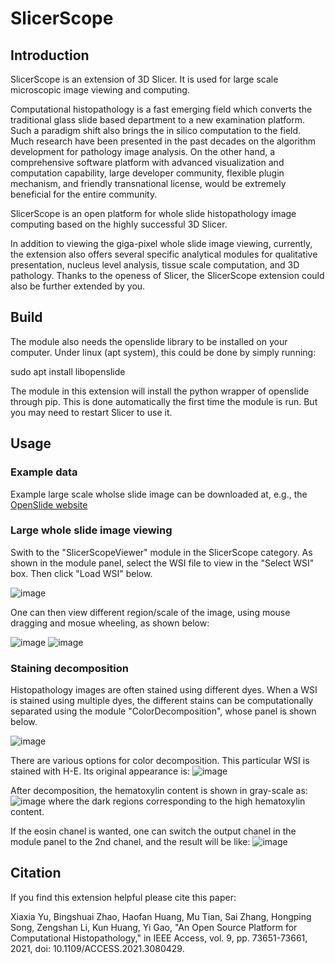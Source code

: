 # SlicerScope

## Introduction

SlicerScope is an extension of 3D Slicer. It is used for large scale
microscopic image viewing and computing.

Computational histopathology is a fast emerging field which converts
the traditional glass slide based department to a new examination
platform. Such a paradigm shift also brings the in silico computation
to the field. Much research have been presented in the past decades on
the algorithm development for pathology image analysis. On the other
hand, a comprehensive software platform with advanced visualization
and computation capability, large developer community, flexible plugin
mechanism, and friendly transnational license, would be extremely
beneficial for the entire community.

SlicerScope is an open platform for whole slide histopathology image
computing based on the highly successful 3D Slicer.

In addition to viewing the giga-pixel whole slide image viewing,
currently, the extension also offers several specific analytical
modules for qualitative presentation, nucleus level analysis, tissue
scale computation, and 3D pathology. Thanks to the openess of Slicer,
the SlicerScope extension could also be further extended by you.

## Build
The module also needs the openslide library to be installed on your
computer. Under linux (apt system), this could be done by simply running:

sudo apt install libopenslide

The module in this extension will install the python wrapper of
openslide through pip. This is done automatically the first time the
module is run. But you may need to restart Slicer to use it.

## Usage

### Example data
Example large scale wholse slide image can be downloaded at, e.g., the
[OpenSlide
website](https://openslide.cs.cmu.edu/download/openslide-testdata/Aperio/CMU-1.svs
"Brightfield WSI")

### Large whole slide image viewing
Swith to the "SlicerScopeViewer" module in the SlicerScope category. As shown in the module panel, select the WSI file to view in the "Select WSI" box. Then click "Load WSI" below.

![image](https://user-images.githubusercontent.com/920557/174559913-77ccaee3-5063-4fa5-b562-dd1ad3b24236.png)

One can then view different region/scale of the image, using mouse dragging and mosue wheeling, as shown below:

![image](https://user-images.githubusercontent.com/89077084/174545844-83a5f601-32ca-4d88-b328-b3a0cba0e922.png)
![image](https://user-images.githubusercontent.com/89077084/174545870-063ae0a8-2e3d-49bd-8d61-08ca19c5dbb6.png)

### Staining decomposition
Histopathology images are often stained using different dyes. When a WSI is stained using multiple dyes, the different stains can be computationally separated using the module "ColorDecomposition", whose panel is shown below.

![image](https://user-images.githubusercontent.com/920557/174555656-1e227e15-2110-4bf1-8b9d-74b1fdddc823.png)

There are various options for color decomposition. This particular WSI is stained with H-E. Its original appearance is:
![image](https://user-images.githubusercontent.com/920557/174556082-81738b77-87f5-4111-bf31-bbca18501501.png)

After decomposition, the hematoxylin content is shown in gray-scale as:
![image](https://user-images.githubusercontent.com/920557/174556323-eb064126-c40b-48a2-95bd-f4a0c77d60b3.png)
where the dark regions corresponding to the high hematoxylin content.

If the eosin chanel is wanted, one can switch the output chanel in the module panel to the 2nd chanel, and the result will be like:
![image](https://user-images.githubusercontent.com/920557/174556464-e4e1d6d0-f1c3-4222-ad68-f490a520ae98.png)


## Citation

If you find this extension helpful please cite this paper:

Xiaxia Yu, Bingshuai Zhao, Haofan Huang, Mu Tian, Sai Zhang, Hongping Song, Zengshan Li, Kun Huang, Yi Gao, "An Open Source Platform for Computational Histopathology," in IEEE Access, vol. 9, pp. 73651-73661, 2021, doi: 10.1109/ACCESS.2021.3080429.


